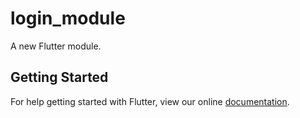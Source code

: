 # login_module

A new Flutter module.

## Getting Started

For help getting started with Flutter, view our online
[documentation](https://flutter.dev/).

